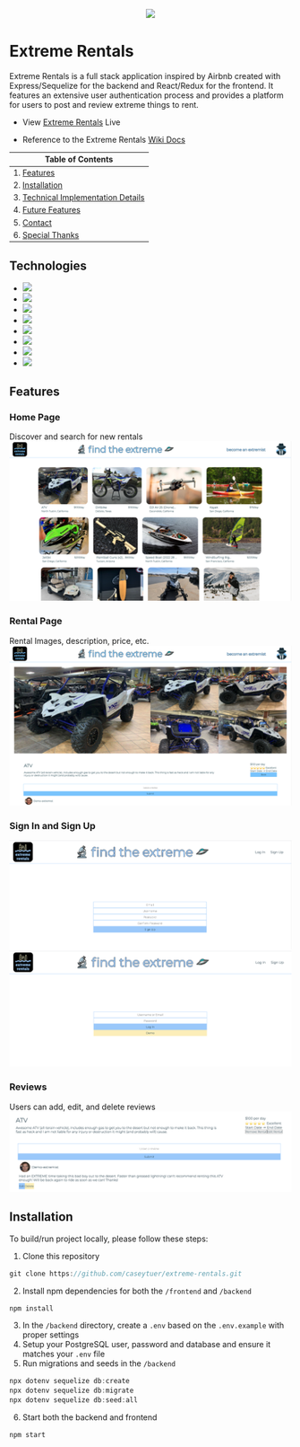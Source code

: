 <p align='center'>
  <img src="/Users/caseytuer/Desktop/extreme-rentals/frontend/src/assests/logo.png">
</p>

# Extreme Rentals
Extreme Rentals is a full stack application inspired by Airbnb created with Express/Sequelize for the backend and React/Redux for the frontend. It features an extensive user authentication process and provides a platform for users to post and review extreme things to rent. 

* View <a href='https://unwined-wine-app.herokuapp.com/'>Extreme Rentals</a> Live

* Reference to the Extreme Rentals <a href='https://github.com/caseytuer/extreme-rentals/wiki'>Wiki Docs</a>

| Table of Contents |
| ----------------- |
| 1. [Features](#features) |
| 2. [Installation](#installation) |
| 3. [Technical Implementation Details](#technical-implementation-details) |
| 4. [Future Features](#future-features) |
| 5. [Contact](#contact) |
| 6. [Special Thanks](#special-thanks) |

## Technologies
* <a href="https://developer.mozilla.org/en-US/docs/Web/JavaScript"><img src="https://img.shields.io/badge/-JavaScript-F7DF1E?logo=JavaScript&logoColor=333333" /></a>
* <a href="https://www.postgresql.org/"><img src="https://img.shields.io/badge/-PostgreSQL-336791?logo=PostgreSQL" /></a>
* <a href="https://sequelize.org/"><img src="https://img.shields.io/badge/-Sequelize-039BE5" /></a>
* <a href="https://www.npmjs.com/package/express"><img src="https://img.shields.io/badge/-Express.js-000000?logo=Express" /></a>
* <a href="https://nodejs.org/"><img src="https://img.shields.io/badge/Node.js-43853D?style=flat&logo=node.js&logoColor=white"></a>
* <a href="https://reactjs.org/"><img src="https://img.shields.io/badge/react-%2320232a.svg?style=flat&logo=react&logoColor=%2361DAFB"></a>
* <a href="https://redux.js.org/"><img src="https://img.shields.io/badge/redux-%23593d88.svg?style=flat&logo=redux&logoColor=white"></a>
* <a href="https://developer.mozilla.org/en-US/docs/Web/CSS"><img src="https://img.shields.io/badge/-CSS3-1572B6?logo=CSS3" /></a>

## Features

### Home Page
Discover and search for new rentals
![Rentals](./readme_assets/home.png)

### Rental Page
Rental Images, description, price, etc.
![Rental Page](./readme_assets/rental.png)

### Sign In and Sign Up
![Sign Up](./readme_assets/signup.png)
![Sign In](./readme_assets/signin.png)

### Reviews
Users can add, edit, and delete reviews
![Review](./readme_assets/reviews.png)


## Installation
To build/run project locally, please follow these steps:

1. Clone this repository

```javascript
git clone https://github.com/caseytuer/extreme-rentals.git
```

2. Install npm dependencies for both the `/frontend` and `/backend`

```javascript
npm install
```

3. In the `/backend` directory, create a `.env` based on the `.env.example` with proper settings
4. Setup your PostgreSQL user, password and database and ensure it matches your `.env` file
5. Run migrations and seeds in the `/backend`

```javascript
npx dotenv sequelize db:create
npx dotenv sequelize db:migrate
npx dotenv sequelize db:seed:all
```

6. Start both the backend and frontend

```javascript
npm start
```

